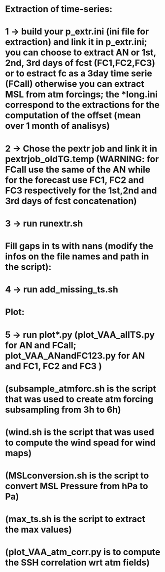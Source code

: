 ###
# Extraction of time-series:
# 1 -> build your p_extr.ini (ini file for extraction) and link it in p_extr.ini; you can choose to extract AN or 1st, 2nd, 3rd days of fcst (FC1,FC2,FC3) or to estract fc as a 3day time serie (FCall) otherwise you can extract MSL from atm forcings; the *long.ini correspond to the extractions for the computation of the offset (mean over 1 month of analisys)   
# 2 -> Chose the pextr job and link it in pextrjob_oldTG.temp (WARNING: for FCall use the same of the AN while for the forecast use FC1, FC2 and FC3 respectively for the 1st,2nd and 3rd days of fcst concatenation)
# 3 -> run runextr.sh
# 
# Fill gaps in ts with nans (modify the infos on the file names and path in the script):
# 4 -> run add_missing_ts.sh
# 
# Plot:
# 5 -> run plot*.py (plot_VAA_allTS.py for AN and FCall; plot_VAA_ANandFC123.py for AN and FC1, FC2 and FC3  )
#
# (subsample_atmforc.sh is the script that was used to create atm forcing subsampling from 3h to 6h)
# (wind.sh is the script that was used to compute the wind spead for wind maps)
# (MSLconversion.sh is the script to convert MSL Pressure from hPa to Pa)
# (max_ts.sh is the script to extract the max values)
# (plot_VAA_atm_corr.py is to compute the SSH correlation wrt atm fields)

